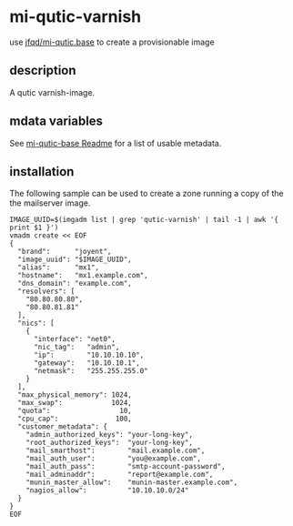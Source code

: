 # mi-qutic-varnish

use [jfqd/mi-qutic.base](https://github.com/jfqd/mi-qutic-base) to create a provisionable image

## description

A qutic varnish-image.

## mdata variables

See [mi-qutic-base Readme](https://github.com/jfqd/mi-qutic-base/blob/master/README.md) for a list of usable metadata.

## installation

The following sample can be used to create a zone running a copy of the the mailserver image.

```
IMAGE_UUID=$(imgadm list | grep 'qutic-varnish' | tail -1 | awk '{ print $1 }')
vmadm create << EOF
{
  "brand":      "joyent",
  "image_uuid": "$IMAGE_UUID",
  "alias":      "mx1",
  "hostname":   "mx1.example.com",
  "dns_domain": "example.com",
  "resolvers": [
    "80.80.80.80",
    "80.80.81.81"
  ],
  "nics": [
    {
      "interface": "net0",
      "nic_tag":   "admin",
      "ip":        "10.10.10.10",
      "gateway":   "10.10.10.1",
      "netmask":   "255.255.255.0"
    }
  ],
  "max_physical_memory": 1024,
  "max_swap":            1024,
  "quota":                 10,
  "cpu_cap":              100,
  "customer_metadata": {
    "admin_authorized_keys": "your-long-key",
    "root_authorized_keys":  "your-long-key",
    "mail_smarthost":        "mail.example.com",
    "mail_auth_user":        "you@example.com",
    "mail_auth_pass":        "smtp-account-password",
    "mail_adminaddr":        "report@example.com",
    "munin_master_allow":    "munin-master.example.com",
    "nagios_allow":          "10.10.10.0/24"
  }
}
EOF
```
